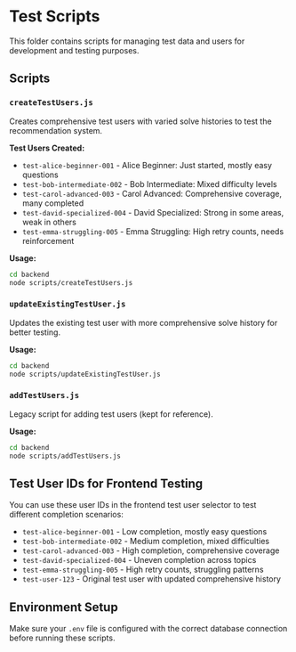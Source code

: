 # Test Scripts

This folder contains scripts for managing test data and users for development and testing purposes.

## Scripts

### `createTestUsers.js`
Creates comprehensive test users with varied solve histories to test the recommendation system.

**Test Users Created:**
- `test-alice-beginner-001` - Alice Beginner: Just started, mostly easy questions
- `test-bob-intermediate-002` - Bob Intermediate: Mixed difficulty levels
- `test-carol-advanced-003` - Carol Advanced: Comprehensive coverage, many completed
- `test-david-specialized-004` - David Specialized: Strong in some areas, weak in others
- `test-emma-struggling-005` - Emma Struggling: High retry counts, needs reinforcement

**Usage:**
```bash
cd backend
node scripts/createTestUsers.js
```

### `updateExistingTestUser.js`
Updates the existing test user with more comprehensive solve history for better testing.

**Usage:**
```bash
cd backend
node scripts/updateExistingTestUser.js
```

### `addTestUsers.js`
Legacy script for adding test users (kept for reference).

**Usage:**
```bash
cd backend
node scripts/addTestUsers.js
```

## Test User IDs for Frontend Testing

You can use these user IDs in the frontend test user selector to test different completion scenarios:

- `test-alice-beginner-001` - Low completion, mostly easy questions
- `test-bob-intermediate-002` - Medium completion, mixed difficulties  
- `test-carol-advanced-003` - High completion, comprehensive coverage
- `test-david-specialized-004` - Uneven completion across topics
- `test-emma-struggling-005` - High retry counts, struggling patterns
- `test-user-123` - Original test user with updated comprehensive history

## Environment Setup

Make sure your `.env` file is configured with the correct database connection before running these scripts. 